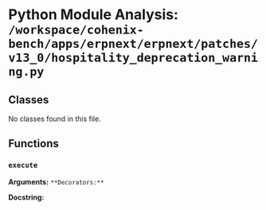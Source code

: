 # Python Module Analysis: `/workspace/cohenix-bench/apps/erpnext/erpnext/patches/v13_0/hospitality_deprecation_warning.py`

## Classes

No classes found in this file.


## Functions

### `execute`
**Arguments:** ``
**Decorators:** ``

**Docstring:**
```

```

